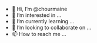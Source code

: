- 👋 Hi, I’m @chourmaine
- 👀 I’m interested in ...
- 🌱 I’m currently learning ...
- 💞️ I’m looking to collaborate on ...
- 📫 How to reach me ...

<!---
chourmaine/chourmaine is a ✨ special ✨ repository because its `README.md` (this file) appears on your GitHub profile.
You can click the Preview link to take a look at your changes.
--->
